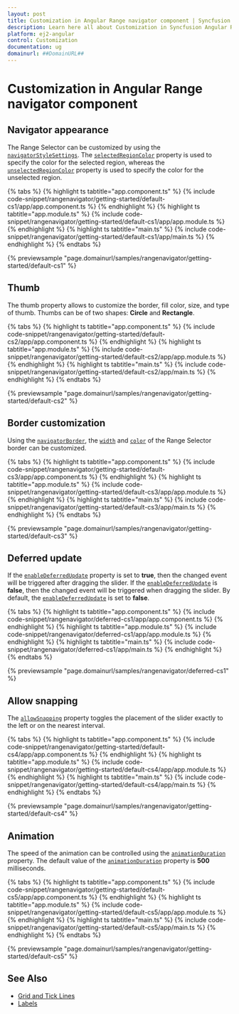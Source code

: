 ```yaml
---
layout: post
title: Customization in Angular Range navigator component | Syncfusion
description: Learn here all about Customization in Syncfusion Angular Range navigator component of Syncfusion Essential JS 2 and more.
platform: ej2-angular
control: Customization 
documentation: ug
domainurl: ##DomainURL##
---
```


# Customization in Angular Range navigator component

## Navigator appearance

The Range Selector can be customized by using the [`navigatorStyleSettings`](https://ej2.syncfusion.com/angular/documentation/api/range-navigator/#navigatorstylesettings). The [`selectedRegionColor`](https://ej2.syncfusion.com/angular/documentation/api/range-navigator/styleSettingsModel/#selectedregioncolor) property is used to specify the color for the selected region, whereas the [`unselectedRegionColor`](https://ej2.syncfusion.com/angular/documentation/api/range-navigator/styleSettingsModel/#unselectedregioncolor) property is used to specify the color for the unselected region.

{% tabs %}
{% highlight ts tabtitle="app.component.ts" %}
{% include code-snippet/rangenavigator/getting-started/default-cs1/app/app.component.ts %}
{% endhighlight %}
{% highlight ts tabtitle="app.module.ts" %}
{% include code-snippet/rangenavigator/getting-started/default-cs1/app/app.module.ts %}
{% endhighlight %}
{% highlight ts tabtitle="main.ts" %}
{% include code-snippet/rangenavigator/getting-started/default-cs1/app/main.ts %}
{% endhighlight %}
{% endtabs %}
  
{% previewsample "page.domainurl/samples/rangenavigator/getting-started/default-cs1" %}

## Thumb

The thumb property allows to customize the border, fill color, size, and type of thumb. Thumbs can be of two shapes: **Circle** and **Rectangle**.

{% tabs %}
{% highlight ts tabtitle="app.component.ts" %}
{% include code-snippet/rangenavigator/getting-started/default-cs2/app/app.component.ts %}
{% endhighlight %}
{% highlight ts tabtitle="app.module.ts" %}
{% include code-snippet/rangenavigator/getting-started/default-cs2/app/app.module.ts %}
{% endhighlight %}
{% highlight ts tabtitle="main.ts" %}
{% include code-snippet/rangenavigator/getting-started/default-cs2/app/main.ts %}
{% endhighlight %}
{% endtabs %}
  
{% previewsample "page.domainurl/samples/rangenavigator/getting-started/default-cs2" %}

## Border customization

Using the [`navigatorBorder`](https://ej2.syncfusion.com/angular/documentation/api/range-navigator/thumbSettingsModel/#border), the [`width`](https://ej2.syncfusion.com/angular/documentation/api/range-navigator/borderModel/#width) and [`color`](https://ej2.syncfusion.com/angular/documentation/api/range-navigator/borderModel/#color) of the Range Selector border can be customized.

{% tabs %}
{% highlight ts tabtitle="app.component.ts" %}
{% include code-snippet/rangenavigator/getting-started/default-cs3/app/app.component.ts %}
{% endhighlight %}
{% highlight ts tabtitle="app.module.ts" %}
{% include code-snippet/rangenavigator/getting-started/default-cs3/app/app.module.ts %}
{% endhighlight %}
{% highlight ts tabtitle="main.ts" %}
{% include code-snippet/rangenavigator/getting-started/default-cs3/app/main.ts %}
{% endhighlight %}
{% endtabs %}
  
{% previewsample "page.domainurl/samples/rangenavigator/getting-started/default-cs3" %}

## Deferred update

If the [`enableDeferredUpdate`](https://ej2.syncfusion.com/angular/documentation/api/range-navigator/#enabledeferredupdate) property is set to **true**, then the changed event will be triggered after dragging the slider. If the [`enableDeferredUpdate`](https://ej2.syncfusion.com/angular/documentation/api/range-navigator/#enabledeferredupdate) is **false**, then the changed event will be triggered when dragging the slider. By default, the [`enableDeferredUpdate`](https://ej2.syncfusion.com/angular/documentation/api/range-navigator/#enabledeferredupdate) is set to **false**.

{% tabs %}
{% highlight ts tabtitle="app.component.ts" %}
{% include code-snippet/rangenavigator/deferred-cs1/app/app.component.ts %}
{% endhighlight %}
{% highlight ts tabtitle="app.module.ts" %}
{% include code-snippet/rangenavigator/deferred-cs1/app/app.module.ts %}
{% endhighlight %}
{% highlight ts tabtitle="main.ts" %}
{% include code-snippet/rangenavigator/deferred-cs1/app/main.ts %}
{% endhighlight %}
{% endtabs %}
  
{% previewsample "page.domainurl/samples/rangenavigator/deferred-cs1" %}

## Allow snapping

The [`allowSnapping`](https://ej2.syncfusion.com/angular/documentation/api/range-navigator/#allowsnapping) property toggles the placement of the slider exactly to the left or on the nearest interval.

{% tabs %}
{% highlight ts tabtitle="app.component.ts" %}
{% include code-snippet/rangenavigator/getting-started/default-cs4/app/app.component.ts %}
{% endhighlight %}
{% highlight ts tabtitle="app.module.ts" %}
{% include code-snippet/rangenavigator/getting-started/default-cs4/app/app.module.ts %}
{% endhighlight %}
{% highlight ts tabtitle="main.ts" %}
{% include code-snippet/rangenavigator/getting-started/default-cs4/app/main.ts %}
{% endhighlight %}
{% endtabs %}
  
{% previewsample "page.domainurl/samples/rangenavigator/getting-started/default-cs4" %}

## Animation

The speed of the animation can be controlled using the [`animationDuration`](https://ej2.syncfusion.com/angular/documentation/api/range-navigator/#animationduration) property. The default value of the [`animationDuration`](https://ej2.syncfusion.com/angular/documentation/api/range-navigator/#animationduration) property is **500** milliseconds.

{% tabs %}
{% highlight ts tabtitle="app.component.ts" %}
{% include code-snippet/rangenavigator/getting-started/default-cs5/app/app.component.ts %}
{% endhighlight %}
{% highlight ts tabtitle="app.module.ts" %}
{% include code-snippet/rangenavigator/getting-started/default-cs5/app/app.module.ts %}
{% endhighlight %}
{% highlight ts tabtitle="main.ts" %}
{% include code-snippet/rangenavigator/getting-started/default-cs5/app/main.ts %}
{% endhighlight %}
{% endtabs %}
  
{% previewsample "page.domainurl/samples/rangenavigator/getting-started/default-cs5" %}

## See Also

* [Grid and Tick Lines](./grid-tick/)
* [Labels](./labels/)